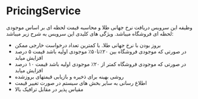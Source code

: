 # PricingService

وظیفه این سرویس دریافت نرخ جهانی طلا و محاسبه قیمت لحظه ای بر اساس موجودی لحظه ای فروشگاه میباشد.
ویژگی های کلیدی این سرویس به شرح زیر میباشد:
- بروز بودن با نرخ جهانی طلا. با کمترین تعداد درخواست خارجی ممکن
- در صورتی که موجودی فروشگاه بین ۲۰٪تا۵۰٪‌ موجودی اولیه باشد قیمت ۵ درصد افزایش میابد
- در صورتی که موجودی فروشگاه کمتر از ۲۰٪ موجودی اولیه باشد قیمت ۱۰ درصد افزایش میابد
- روشی بهینه برای ذخیره و بازیابی قیمتهای بروزشده
- اطلاع رسانی به سایر بخش های سیستم در صورت تغییر قیمت
- مقیاس پذیر در مقابل ترافیک بالا
